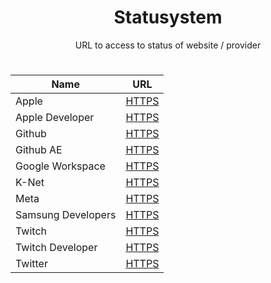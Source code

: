 <h1 align="center">Statusystem</h1>
<p align="center">URL to access to status of website / provider</p>

#
<div align="center">

  | Name | URL |
  |------|-----|
  | Apple | <a href="https://www.apple.com/support/systemstatus">HTTPS</a> |
  | Apple Developer | <a href="https://developer.apple.com/system-status">HTTPS</a> |
  | Github | <a href="https://www.githubstatus.com">HTTPS</a> |
  | Github AE | <a href="https://www.ghestatus.com">HTTPS</a> |
  | Google Workspace | <a href="https://www.google.com/appsstatus/dashboard">HTTPS</a> |
  | K-Net | <a href="https://www.k-net.fr/etat-du-reseau-et-des-services">HTTPS</a> |
  | Meta | <a href="https://metastatus.com">HTTPS</a> |
  | Samsung Developers | <a href="https://developer.samsung.com/system-status">HTTPS</a> |
  | Twitch | <a href="https://status.twitch.com">HTTPS</a> |
  | Twitch Developer | <a href="https://twitchstatus.com">HTTPS</a>
  | Twitter | <a href="https://api.twitterstat.us">HTTPS</a> |

</div>
